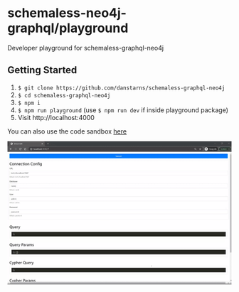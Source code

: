 # schemaless-neo4j-graphql/playground

Developer playground for schemaless-graphql-neo4j

## Getting Started

1. `$ git clone https://github.com/danstarns/schemaless-graphql-neo4j`
2. `$ cd schemaless-graphql-neo4j`
3. `$ npm i`
4. `$ npm run playground` (use `$ npm run dev` if inside playground package)
5. Visit http://localhost:4000

You can also use the code sandbox [here](https://codesandbox.io/s/schemaless-neo4j-graphql-8pjvt)

![playground](../../misc/assets/playground.gif)
